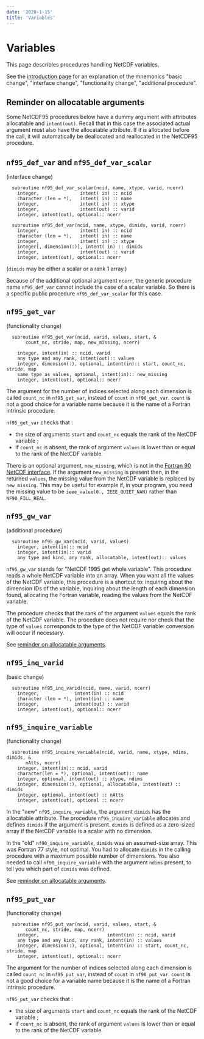```yaml
---
date: '2020-1-15'
title: 'Variables'
---
```


Variables
===

This page describles procedures handling NetCDF variables.

See the [introduction page](../introduction.md) for an explanation of
the mnemonics "basic change", "interface change", "functionality
change", "additional procedure".

Reminder on allocatable arguments
---

Some NetCDF95 procedures below have a dummy argument with attributes
allocatable and `intent(out)`. Recall that in this case the associated
actual argument must also have the allocatable attribute. If it is
allocated before the call, it will automatically be deallocated and
reallocated in the NetCDF95 procedure.

`nf95_def_var` and `nf95_def_var_scalar`
---

(interface change)

      subroutine nf95_def_var_scalar(ncid, name, xtype, varid, ncerr)
        integer,               intent( in) :: ncid
        character (len = *),   intent( in) :: name
        integer,               intent( in) :: xtype
        integer,               intent(out) :: varid
        integer, intent(out), optional:: ncerr

      subroutine nf95_def_var(ncid, name, xtype, dimids, varid, ncerr)
        integer,               intent( in) :: ncid
        character (len = *),   intent( in) :: name
        integer,               intent( in) :: xtype
        integer[, dimension(:)], intent( in) :: dimids
        integer,               intent(out) :: varid
        integer, intent(out), optional:: ncerr

(`dimids` may be either a scalar or a rank 1 array.)

Because of the additional optional argument `ncerr`, the generic
procedure name `nf95_def_var` cannot include the case of a scalar
variable. So there is a specific public procedure `nf95_def_var_scalar`
for this case.

`nf95_get_var`
---

(functionality change)

      subroutine nf95_get_var(ncid, varid, values, start, &
           count_nc, stride, map, new_missing, ncerr)

        integer, intent(in) :: ncid, varid
        any type and any rank, intent(out):: values
        integer, dimension(:), optional, intent(in):: start, count_nc, stride, map
        same type as values, optional, intent(in):: new_missing
        integer, intent(out), optional:: ncerr

The argument for the number of indices selected along each dimension is
called `count_nc` in `nf95_get_var`, instead of `count` in
`nf90_get_var`. `count` is not a good choice for a variable name because
it is the name of a Fortran intrinsic procedure.

`nf95_get_var` checks that :

-   the size of arguments `start` and `count_nc` equals the rank of the
    NetCDF variable ;
-   if `count_nc` is absent, the rank of argument `values` is lower than
    or equal to the rank of the NetCDF variable.

There is an optional argument, `new_missing`, which is not in the
[Fortran 90 NetCDF
interface](https://www.unidata.ucar.edu/software/netcdf/docs-fortran/f90_The-NetCDF-Fortran-90-Interface-Guide.html). If
the argument `new_missing` is present then, in the returned `values`,
the missing value from the NetCDF variable is replaced by
`new_missing`.  This may be useful for example if, in your program,
you need the missing value to be `ieee_value(0., IEEE_QUIET_NAN)`
rather than `NF90_FILL_REAL`.

`nf95_gw_var`
---

(additional procedure)

      subroutine nf95_gw_var(ncid, varid, values)
        integer, intent(in):: ncid
        integer, intent(in):: varid
        any type and kind, any rank, allocatable, intent(out):: values

`nf95_gw_var` stands for "NetCDF 1995 get whole variable". This
procedure reads a whole NetCDF variable into an array. When you want all
the values of the NetCDF variable, this procedure is a shortcut to:
inquiring about the dimension IDs of the variable, inquiring about the
length of each dimension found, allocating the Fortran variable, reading
the values from the NetCDF variable.

The procedure checks that the rank of the argument `values` equals the
rank of the NetCDF variable. The procedure does not require nor check
that the type of `values` corresponds to the type of the NetCDF
variable: conversion will occur if necessary.

See [reminder on allocatable arguments](#reminder-on-allocatable-arguments).

`nf95_inq_varid`
---

(basic change)

      subroutine nf95_inq_varid(ncid, name, varid, ncerr)
        integer,             intent(in) :: ncid
        character (len = *), intent(in) :: name
        integer,             intent(out) :: varid
        integer, intent(out), optional:: ncerr

`nf95_inquire_variable`
---

(functionality change)

      subroutine nf95_inquire_variable(ncid, varid, name, xtype, ndims, dimids, &
           nAtts, ncerr)
        integer, intent(in):: ncid, varid
        character(len = *), optional, intent(out):: name
        integer, optional, intent(out) :: xtype, ndims
        integer, dimension(:), optional, allocatable, intent(out) :: dimids
        integer, optional, intent(out) :: nAtts
        integer, intent(out), optional :: ncerr

In the "new" `nf95_inquire_variable`, the argument `dimids` has the
allocatable attribute. The procedure `nf95_inquire_variable` allocates
and defines `dimids` if the argument is present. `dimids` is defined as
a zero-sized array if the NetCDF variable is a scalar with no dimension.

In the "old" `nf90_inquire_variable`, `dimids` was an assumed-size
array. This was Fortran 77 style, not optimal. You had to allocate
`dimids` in the calling procedure with a maximum possible number of
dimensions. You also needed to call `nf90_inquire_variable` with the
argument `ndims` present, to tell you which part of `dimids` was
defined.

See [reminder on allocatable arguments](#reminder-on-allocatable-arguments).

`nf95_put_var`
---

(functionality change)

      subroutine nf95_put_var(ncid, varid, values, start, &
           count_nc, stride, map, ncerr)
        integer,                         intent(in) :: ncid, varid
        any type and any kind, any rank, intent(in) :: values
        integer, dimension(:), optional, intent(in) :: start, count_nc, stride, map
        integer, intent(out), optional:: ncerr

The argument for the number of indices selected along each dimension is
called `count_nc` in `nf95_put_var`, instead of `count` in
`nf90_put_var`. `count` is not a good choice for a variable name because
it is the name of a Fortran intrinsic procedure.

`nf95_put_var` checks that :

-   the size of arguments `start` and `count_nc` equals the rank of the
    NetCDF variable ;
-   if `count_nc` is absent, the rank of argument `values` is lower than
    or equal to the rank of the NetCDF variable.
